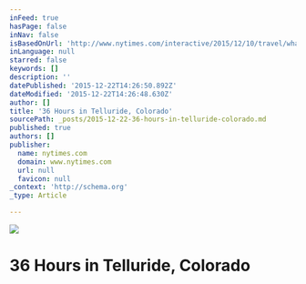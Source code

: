 ```yaml
---
inFeed: true
hasPage: false
inNav: false
isBasedOnUrl: 'http://www.nytimes.com/interactive/2015/12/10/travel/what-to-do-in-36-hours-in-telluride-colorado.html'
inLanguage: null
starred: false
keywords: []
description: ''
datePublished: '2015-12-22T14:26:50.892Z'
dateModified: '2015-12-22T14:26:48.630Z'
author: []
title: '36 Hours in Telluride, Colorado'
sourcePath: _posts/2015-12-22-36-hours-in-telluride-colorado.md
published: true
authors: []
publisher:
  name: nytimes.com
  domain: www.nytimes.com
  url: null
  favicon: null
_context: 'http://schema.org'
_type: Article

---
```

![](https://s3-us-west-2.amazonaws.com/the-grid-img/p/af6b52af20e334f75b38633f62591ed2a91641de.jpg)

# 36 Hours in Telluride, Colorado